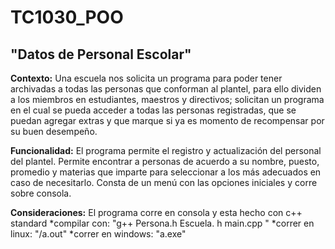 # TC1030_POO

## "Datos de Personal Escolar"

**Contexto:** Una escuela nos solicita un programa para poder tener archivadas a todas las personas que conforman al plantel, para ello dividen a los miembros en estudiantes, maestros y directivos; solicitan un programa en el cual se pueda acceder a todas las personas registradas, que se puedan agregar extras y que marque si ya es momento de recompensar por su buen desempeño.

**Funcionalidad:** El programa permite el registro y actualización del personal del plantel. Permite encontrar a personas de acuerdo a su nombre, puesto, promedio y materias que imparte para seleccionar a los más adecuados en caso de necesitarlo. Consta de un menú con las opciones iniciales y corre sobre consola.

**Consideraciones:** El programa corre en consola y esta hecho con c++ standard *compilar con: "g++ Persona.h Escuela. h main.cpp " *correr en linux: "/a.out" *correr en windows: "a.exe"

